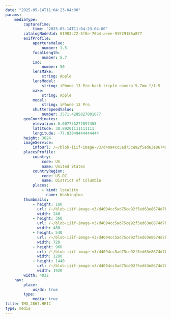 ```yaml
---
date: "2025-05-14T11:04:23-04:00"
params:
    mediaType:
        captureTime:
            time: "2025-05-14T11:04:23-04:00"
        catalogNodeUid: 01983c72-5f8e-76b4-aeee-91929186a877
        exifProfile:
            apertureValue:
                number: 1.5
            focalLength:
                number: 5.7
            iso:
                number: 50
            lensMake:
                string: Apple
            lensModel:
                string: iPhone 13 Pro back triple camera 5.7mm f/1.5
            make:
                string: Apple
            model:
                string: iPhone 13 Pro
            shutterSpeedValue:
                number: 3571.4285827001077
        geoCoordinates:
            elevation: 6.007755277897458
            latitude: 38.89201111111111
            longitude: -77.03049444444444
        height: 3024
        imageService:
            infoUrl: /~/blob-iiif-image-v3/d4094cc5ad75ce92f5ed63e8674d7b02f897fa8d42c28167dcc992fca40979dc/info.json
        placesProfile:
            country:
                code: US
                name: United States
            countryRegion:
                code: US-DC
                name: District of Columbia
            places:
                - kind: locality
                  name: Washington
        thumbnails:
            - height: 180
              url: /~/blob-iiif-image-v3/d4094cc5ad75ce92f5ed63e8674d7b02f897fa8d42c28167dcc992fca40979dc/full/240%2C180/0/default.jpg
              width: 240
            - height: 360
              url: /~/blob-iiif-image-v3/d4094cc5ad75ce92f5ed63e8674d7b02f897fa8d42c28167dcc992fca40979dc/full/480%2C360/0/default.jpg
              width: 480
            - height: 540
              url: /~/blob-iiif-image-v3/d4094cc5ad75ce92f5ed63e8674d7b02f897fa8d42c28167dcc992fca40979dc/full/720%2C540/0/default.jpg
              width: 720
            - height: 960
              url: /~/blob-iiif-image-v3/d4094cc5ad75ce92f5ed63e8674d7b02f897fa8d42c28167dcc992fca40979dc/full/1280%2C960/0/default.jpg
              width: 1280
            - height: 1440
              url: /~/blob-iiif-image-v3/d4094cc5ad75ce92f5ed63e8674d7b02f897fa8d42c28167dcc992fca40979dc/full/1920%2C1440/0/default.jpg
              width: 1920
        width: 4032
    nav:
        place:
            us/dc: true
        type:
            media: true
title: IMG_2867.HEIC
type: media
---
```

